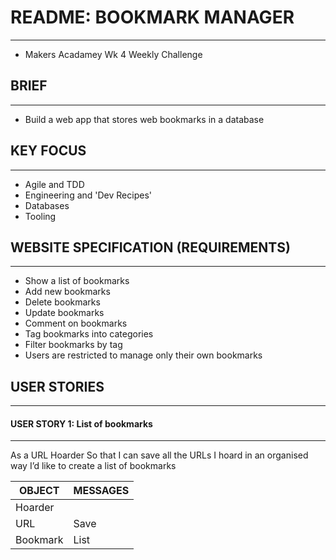 # README: BOOKMARK MANAGER
----------
* Makers Acadamey Wk 4 Weekly Challenge

## BRIEF
----------
* Build a web app that stores web bookmarks in a database

## KEY FOCUS
----------
* Agile and TDD
* Engineering and 'Dev Recipes'
* Databases
* Tooling

## WEBSITE SPECIFICATION (REQUIREMENTS)
----------
* Show a list of bookmarks
* Add new bookmarks
* Delete bookmarks
* Update bookmarks
* Comment on bookmarks
* Tag bookmarks into categories
* Filter bookmarks by tag
* Users are restricted to manage only their own bookmarks

## USER STORIES
---------
#### USER STORY 1: List of bookmarks
---------
As a URL Hoarder
So that I can save all the URLs I hoard in an organised way
I’d like to create a list of bookmarks

OBJECT | MESSAGES
------ | ------
Hoarder |
URL | Save
Bookmark | List
